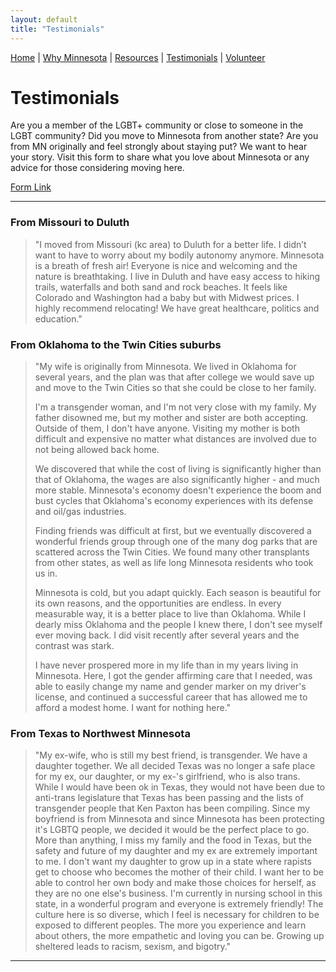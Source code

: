 ```yaml
---
layout: default
title: "Testimonials"
---
```



[Home](/index.md) | [Why Minnesota](/why.md) | [Resources](/resources.md) | [Testimonials](/testimonials.md) | [Volunteer](/volunteer.md)

# Testimonials
Are you a member of the LGBT+ community or close to someone in the LGBT community? Did you move to Minnesota from another state? Are you from MN originally and feel strongly about staying put? We want to hear your story. Visit this form to share what you love about Minnesota or any advice for those considering moving here. 

[Form Link](https://docs.google.com/forms/d/e/1FAIpQLSe--XqsygBS0f5Rq36c4lrJiFjXerkPSwpMpUX7Dpo4QzFrrQ/viewform?usp=sf_link)

---

### From Missouri to Duluth

> "I moved from Missouri (kc area) to Duluth for a better life. I didn’t want to have to worry about my bodily autonomy anymore. Minnesota is a breath of fresh air! Everyone is nice and welcoming and the nature is breathtaking. I live in Duluth and have easy access to hiking trails, waterfalls and both sand and rock beaches. It feels like Colorado and Washington had a baby but with Midwest prices. I highly recommend relocating! We have great healthcare, politics and education."

### From Oklahoma to the Twin Cities suburbs

> "My wife is originally from Minnesota. We lived in Oklahoma for several years, and the plan was that after college we would save up and move to the Twin Cities so that she could be close to her family.
>
> I'm a transgender woman, and I'm not very close with my family. My father disowned me, but my mother and sister are both accepting. Outside of them, I don't have anyone. Visiting my mother is both difficult and expensive no matter what distances are involved due to not being allowed back home.
>
> We discovered that while the cost of living is significantly higher than that of Oklahoma, the wages are also significantly higher - and much more stable. Minnesota's economy doesn't experience the boom and bust cycles that Oklahoma's economy experiences with its defense and oil/gas industries.
>
> Finding friends was difficult at first, but we eventually discovered a wonderful friends group through one of the many dog parks that are scattered across the Twin Cities. We found many other transplants from other states, as well as life long Minnesota residents who took us in.
>
> Minnesota is cold, but you adapt quickly. Each season is beautiful for its own reasons, and the opportunities are endless. In every measurable way, it is a better place to live than Oklahoma. While I dearly miss Oklahoma and the people I knew there, I don't see myself ever moving back. I did visit recently after several years and the contrast was stark.
>
> I have never prospered more in my life than in my years living in Minnesota. Here, I got the gender affirming care that I needed, was able to easily change my name and gender marker on my driver's license, and continued a successful career that has allowed me to afford a modest home. I want for nothing here."

### From Texas to Northwest Minnesota

> "My ex-wife, who is still my best friend, is transgender.  We have a daughter together.  We all decided Texas was no longer a safe place for my ex, our daughter, or my ex-'s girlfriend, who is also trans.  While I would have been ok in Texas, they would not have been due to anti-trans legislature that Texas has been passing and the lists of transgender people that Ken Paxton has been compiling.  Since my boyfriend is from Minnesota and since Minnesota has been protecting it's LGBTQ people, we decided it would be the perfect place to go.  More than anything, I miss my family and the food in Texas, but the safety and future of my daughter and my ex are extremely important to me.  I don't want my daughter to grow up in a state where rapists get to choose who becomes the mother of their child.  I want her to be able to control her own body and make those choices for herself, as they are no one else's business.  I'm currently in nursing school in this state, in a wonderful program and everyone is extremely friendly!  The culture here is so diverse, which I feel is necessary for children to be exposed to different peoples.  The more you experience and learn about others, the more empathetic and loving you can be.  Growing up sheltered leads to racism, sexism, and bigotry."

---
